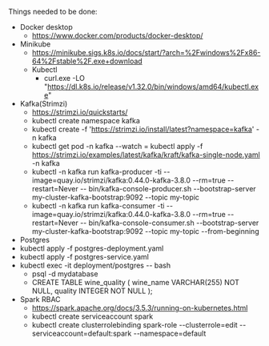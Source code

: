 Things needed to be done:
- Docker desktop
    - https://www.docker.com/products/docker-desktop/
- Minikube
    - https://minikube.sigs.k8s.io/docs/start/?arch=%2Fwindows%2Fx86-64%2Fstable%2F.exe+download
    - Kubectl
        - curl.exe -LO "https://dl.k8s.io/release/v1.32.0/bin/windows/amd64/kubectl.exe"
- Kafka(Strimzi)
    - https://strimzi.io/quickstarts/
    - kubectl create namespace kafka
    - kubectl create -f 'https://strimzi.io/install/latest?namespace=kafka' -n kafka
    - kubectl get pod -n kafka --watch
    = kubectl apply -f https://strimzi.io/examples/latest/kafka/kraft/kafka-single-node.yaml -n kafka 
    - kubectl -n kafka run kafka-producer -ti --image=quay.io/strimzi/kafka:0.44.0-kafka-3.8.0 --rm=true --restart=Never -- bin/kafka-console-producer.sh --bootstrap-server my-cluster-kafka-bootstrap:9092 --topic my-topic
    - kubectl -n kafka run kafka-consumer -ti --image=quay.io/strimzi/kafka:0.44.0-kafka-3.8.0 --rm=true --restart=Never -- bin/kafka-console-consumer.sh --bootstrap-server my-cluster-kafka-bootstrap:9092 --topic my-topic --from-beginning
- Postgres
 - kubectl apply -f postgres-deployment.yaml
 - kubectl apply -f postgres-service.yaml
 - kubectl exec -it deployment/postgres -- bash
    - psql -d mydatabase
    - CREATE TABLE wine_quality ( wine_name VARCHAR(255) NOT NULL, quality INTEGER NOT NULL );
- Spark RBAC
    - https://spark.apache.org/docs/3.5.3/running-on-kubernetes.html
    - kubectl create serviceaccount spark
    - kubectl create clusterrolebinding spark-role --clusterrole=edit --serviceaccount=default:spark --namespace=default

